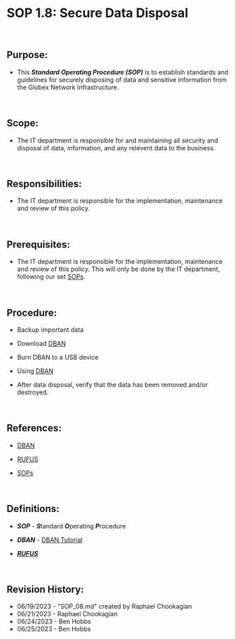 # SOP 1.8: Secure Data Disposal

<br>

## Purpose:

* This ***Standard Operating Procedure (SOP)*** is to establish standards and guidelines for securely disposing of data and sensitive information from the Globex Network Infrastructure.

<br>

## Scope:

* The IT department is responsible for and maintaining all security and disposal of data, information, and any relevent data to the business.

<br>

## Responsibilities:

* The IT department is responsible for the implementation, maintenance and review of this policy.

<br>

## Prerequisites:

* The IT department is responsible for the implementation, maintenance and review of this policy. This will only be done by the IT department, following our set [SOPs](../SOPs/).

<br>

## Procedure:

* Backup important data

* Download [DBAN](https://sourceforge.net/projects/dban/)

* Burn DBAN to a USB device

* Using [DBAN](https://www.lifewire.com/how-to-erase-a-hard-drive-using-dban-2619148)

* After data disposal, verify that the data has been removed and/or destroyed.

<br>

## References:

* [DBAN](https://sourceforge.net/projects/dban/)

* [RUFUS](https://rufus.ie/)

* [SOPs](../SOPs/)

<br>

## Definitions:

* ***SOP*** - ***S***tandard ***O***perating ***P***rocedure

* ***DBAN*** - [DBAN Tutorial](https://www.lifewire.com/how-to-erase-a-hard-drive-using-dban-2619148)

* [***RUFUS***](https://rufus.ie/)

<br>

## Revision History:

* 06/19/2023 - "SOP_08.md" created by Raphael Chookagian
* 06/21/2023 - Raphael Chookagian
* 06/24/2023 - Ben Hobbs
* 06/25/2023 - Ben Hobbs
